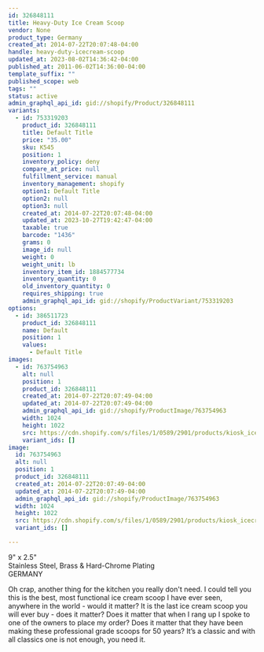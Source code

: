 ```yaml
---
id: 326848111
title: Heavy-Duty Ice Cream Scoop
vendor: None
product_type: Germany
created_at: 2014-07-22T20:07:48-04:00
handle: heavy-duty-icecream-scoop
updated_at: 2023-08-02T14:36:42-04:00
published_at: 2011-06-02T14:36:00-04:00
template_suffix: ""
published_scope: web
tags: ""
status: active
admin_graphql_api_id: gid://shopify/Product/326848111
variants:
  - id: 753319203
    product_id: 326848111
    title: Default Title
    price: "35.00"
    sku: K545
    position: 1
    inventory_policy: deny
    compare_at_price: null
    fulfillment_service: manual
    inventory_management: shopify
    option1: Default Title
    option2: null
    option3: null
    created_at: 2014-07-22T20:07:48-04:00
    updated_at: 2023-10-27T19:42:47-04:00
    taxable: true
    barcode: "1436"
    grams: 0
    image_id: null
    weight: 0
    weight_unit: lb
    inventory_item_id: 1884577734
    inventory_quantity: 0
    old_inventory_quantity: 0
    requires_shipping: true
    admin_graphql_api_id: gid://shopify/ProductVariant/753319203
options:
  - id: 386511723
    product_id: 326848111
    name: Default
    position: 1
    values:
      - Default Title
images:
  - id: 763754963
    alt: null
    position: 1
    product_id: 326848111
    created_at: 2014-07-22T20:07:49-04:00
    updated_at: 2014-07-22T20:07:49-04:00
    admin_graphql_api_id: gid://shopify/ProductImage/763754963
    width: 1024
    height: 1022
    src: https://cdn.shopify.com/s/files/1/0589/2901/products/kiosk_icecreamscoop.tif.jpeg?v=1406074069
    variant_ids: []
image:
  id: 763754963
  alt: null
  position: 1
  product_id: 326848111
  created_at: 2014-07-22T20:07:49-04:00
  updated_at: 2014-07-22T20:07:49-04:00
  admin_graphql_api_id: gid://shopify/ProductImage/763754963
  width: 1024
  height: 1022
  src: https://cdn.shopify.com/s/files/1/0589/2901/products/kiosk_icecreamscoop.tif.jpeg?v=1406074069
  variant_ids: []

---
```


9" x 2.5"  
Stainless Steel, Brass & Hard-Chrome Plating  
GERMANY

Oh crap, another thing for the kitchen you really don't need. I could tell you this is the best, most functional ice cream scoop I have ever seen, anywhere in the world - would it matter? It is the last ice cream scoop you will ever buy - does it matter? Does it matter that when I rang up I spoke to one of the owners to place my order? Does it matter that they have been making these professional grade scoops for 50 years? It’s a classic and with all classics one is not enough, you need it.